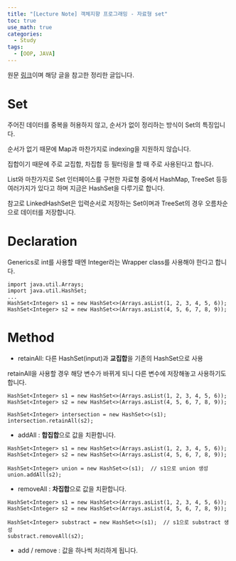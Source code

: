 ```yaml
---
title: "[Lecture Note] 객체지향 프로그래밍 - 자료형 set"
toc: true
use_math: true
categories:
  - Study
tags:
  - [OOP, JAVA]
---
```


원문 [링크](https://wikidocs.net/157108)이며 해당 글을 참고한 정리한 글입니다.


# Set

주어진 데이터를 중복을 허용하지 않고, 순서가 없이 정리하는 방식이 Set의 특징입니다.

순서가 없기 때문에 Map과 마찬가지로 indexing을 지원하지 않습니다. 

집합이기 때문에 주로 교집합, 차집합 등 필터링을 할 때 주로 사용된다고 합니다.

List와 마찬가지로 Set 인터페이스를 구현한 자료형 중에서 HashMap, TreeSet 등등 여러가지가 있다고 하며 지금은 HashSet을 다루기로 합니다.

참고로 LinkedHashSet은 입력순서로 저장하는 Set이며과 TreeSet의 경우 오름차순으로 데이터를 저장합니다.

# Declaration

Generics로 int를 사용할 때엔 Integer라는 Wrapper class를 사용해야 한다고 합니다.

```
import java.util.Arrays;
import java.util.HashSet;
...
HashSet<Integer> s1 = new HashSet<>(Arrays.asList(1, 2, 3, 4, 5, 6));
HashSet<Integer> s2 = new HashSet<>(Arrays.asList(4, 5, 6, 7, 8, 9));
```

# Method

- retainAll: 다른 HashSet(input)과 **교집합**을 기존의 HashSet으로 사용

retainAll을 사용할 경우 해당 변수가 바뀌게 되니 다른 변수에 저장해놓고 사용하기도 합니다.

```
HashSet<Integer> s1 = new HashSet<>(Arrays.asList(1, 2, 3, 4, 5, 6));
HashSet<Integer> s2 = new HashSet<>(Arrays.asList(4, 5, 6, 7, 8, 9));

HashSet<Integer> intersection = new HashSet<>(s1); 
intersection.retainAll(s2); 
```

- addAll : **합집합**으로 값을 치환합니다.

```
HashSet<Integer> s1 = new HashSet<>(Arrays.asList(1, 2, 3, 4, 5, 6));
HashSet<Integer> s2 = new HashSet<>(Arrays.asList(4, 5, 6, 7, 8, 9));

HashSet<Integer> union = new HashSet<>(s1);  // s1으로 union 생성
union.addAll(s2); 
```

- removeAll : **차집합**으로 값을 치환합니다.

```
HashSet<Integer> s1 = new HashSet<>(Arrays.asList(1, 2, 3, 4, 5, 6));
HashSet<Integer> s2 = new HashSet<>(Arrays.asList(4, 5, 6, 7, 8, 9));

HashSet<Integer> substract = new HashSet<>(s1);  // s1으로 substract 생성
substract.removeAll(s2); 
```


- add / remove : 값을 하나씩 처리하게 됩니다.